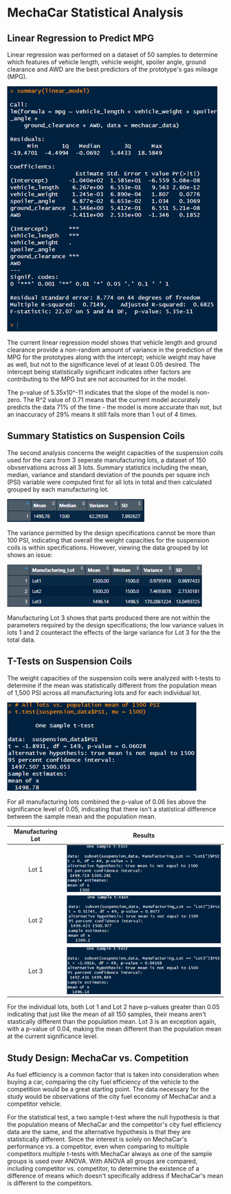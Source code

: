 # MechaCar Statistical Analysis

## Linear Regression to Predict MPG
Linear regression was performed on a dataset of 50 samples to determine which features of vehicle length, vehicle weight, spoiler angle, ground clearance and AWD are the best predictors of the prototype's gas mileage (MPG).

![Results of linear regression](Resources/MPG_Linear_Regression.png)

The current linear regression model shows that vehicle length and ground clearance provide a non-random amount of variance in the prediction of the MPG for the prototypes along with the intercept; vehicle weight may have as well, but not to the significance level of at least 0.05 desired. The intercept being statistically significant indicates other factors are contributing to the MPG but are not accounted for in the model.

The p-value of 5.35x10^-11 indicates that the slope of the model is non-zero. The R^2 value of 0.71 means that the current model accurately predicts the data 71% of the time - the model is more accurate than not, but an inaccuracy of 29% means it still fails more than 1 out of 4 times.

## Summary Statistics on Suspension Coils

The second analysis concerns the weight capacities of the suspension coils used for the cars from 3 seperate manufacturing lots, a dataset of 150 obvservations across all 3 lots. Summary statistics including the mean, median, variance and standard deviation of the pounds per square inch (PSI) variable were computed first for all lots in total and then calculated grouped by each manufacturing lot.

![Summary of all lots](Resources/suspension_coil_total_summary.png)

The variance permitted by the design specifications cannot be more than 100 PSI, indicating that overall the weight capacities for the suspension coils is within specifications. However, viewing the data grouped by lot shows an issue:

![Summary by lot](Resources/suspension_coil_lot_summary.png)

Manufacturing Lot 3 shows that parts produced there are not within the parameters required by the design specifications; the low variance values in lots 1 and 2 counteract the effects of the large variance for Lot 3 for the the total data.

## T-Tests on Suspension Coils

The weight capacities of the suspension coils were analyzed with t-tests to determine if the mean was statistically different from the population mean of 1,500 PSI across all manufacturing lots and for each individual lot.

![T-test for all lots](Resources/t_test_total.png)

For all manufacturing lots combined the p-value of 0.06 lies above the significance level of 0.05, indicating that there isn't a statistical difference between the sample mean and the population mean.

| Manufacturing Lot | Results |
| :---: | :---: |
| Lot 1 | ![T-test for Lot 1](Resources/t_test_lot_1.png) |
| Lot 2 | ![T-test for Lot 2](Resources/t_test_lot_2.png) |
| Lot 3 | ![T-test for Lot 3](Resources/t_test_lot_3.png) |

For the individual lots, both Lot 1 and Lot 2 have p-values greater than 0.05 indicating that just like the mean of all 150 samples, their means aren't stastically different than the population mean. Lot 3 is an exception again, with a p-value of 0.04, making the mean different than the population mean at the current significance level.

## Study Design: MechaCar vs. Competition

As fuel efficiency is a common factor that is taken into consideration when buying a car, comparing the city fuel efficiency of the vehicle to the competition would be a great starting point. The data necessary for the study would be observations of the city fuel economy of MechaCar and a competitor vehicle.

For the statistical test, a two sample t-test where the null hypothesis is that the population means of MechaCar and the competitor's city fuel efficiency data are the same, and the alternative hypothesis is that they are statistically different. Since the interest is solely on MechaCar's performance vs. a competitor, even when comparing to multiple competitors multiple t-tests with MechaCar always as one of the sample groups is used over ANOVA. With ANOVA all groups are compared, including competitor vs. competitor, to determine the existence of a difference of means which doesn't specifically address if MechaCar's mean is different to the competitors.